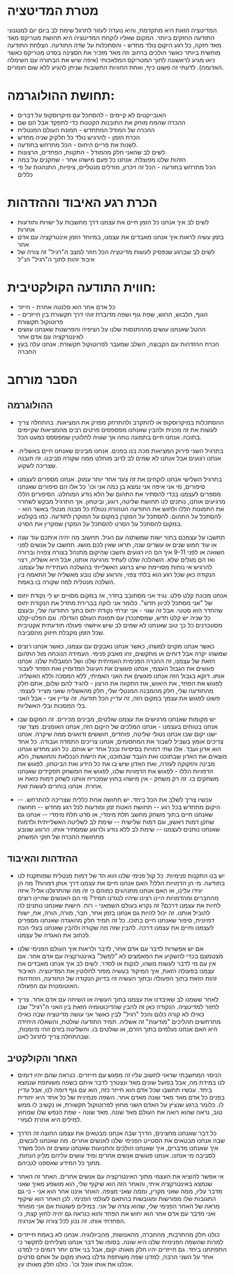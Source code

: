 מטרת המדיטציה
=====

המדיטציה הזאת היא מתקדמת, והיא נועדה לעזור לתרגל שימת לב ביום יום למנגנוני התודעה החזקים ביותר. המקום שאליו לוקחת המדיטציה היא תחושת מטריקס מאד מאד חזקה, כל רגע היקום נולד מחדש - והסתכלות על שדה התודעה. הצלחת התודעה מוחשית ביותר כאשר הולכים ברחוב וזה מאד מזכיר את הסצינה בסרט מטריקס כאשר ניאו מגיע לראשונה לתוך המטריקס המלאכותי (איפה שיש את הבחורה עם השימלה האדומה). לדעתי זה פשוט כיף, ואחת החוויות החשובות שניתן להגיע ללא שום חומרים. 

תחושת ההולוגרמה: 
=====

- האובייקטים לא קיימים - להסתכל עם מיקרוסקופ על דברים 
- ההכרה שהמח מוחק את התובנות הקטנות כדי לתפקד אבל הם שם
- ההכרה של המודל המתחדש - תמונת העולם המנטלית
- הכרת הזמן - להרגיש נולד כל חלקיק שניה מחדש
- לשנות את פריים היחוס - הכל מתרחש בתודעה.
- לשים לב שהאני חלק מהמודל - התקוות, הפחדים, הרצונות.
- הזהות שלנו מפוצלת. אנחנו כל פעם מישהו אחר - שחקנים על במה
- הכל מתרחש בתודעה - הכל זה זיכרון, מודלים מנטליים, ציפיות, התנהגות על פי כללים

הכרת רגע האיבוד וההזדהות
=====

- לשים לב איך אנחנו כל הזמן חיים את עצמנו דרך מחשבות על ישויות ותודעות אחרות 
- בזמן עשיה לראות איך אנחנו מאבדים את עצמנו, במיוחד הזמן אינטרקציה עם אדם אחר 
- לשים לב שברגע שנפסיק לעשות מדיטציה הכל חוזר למצב ה"רגיל" זה צורה של איבוד זהות לתוך ה"רגיל" הנ"ל

חווית התודעה הקולקטיבית:
=====

- כל אדם אחר הוא פלנטה אחרת - חייזר 
- הגוף, הלבוש, הרגש, שפת גוף ושפה מדוברת זוהי דרך תקשורת בין חייזרים - פרוטוקול תקשורת 
- ההטל שאנחנו עושים מההתנסות שלנו על הציפיה והפרשנות שאנחנו עושים לאינטרקציה עם אדם אחר
- הכרת ההזדהות עם הקבוצה, השלב שמעבר לפרוטוקול תקשורת. אנחנו עלה בעץ החברה


הסבר מורחב
=====

## ההולוגרמה 

- ההסתכלות במיקרוסקופ או להתקרב ולהתרחק מפרק את המציאות. בהתחלה צריך לעשות את זה מכנית ולהבין שאנחנו מפספסים פרטים רבים מהמציאות שקיימים בתוכה. אנחנו חיים בתמונה נוחה אך שגויה לחלוטין שמפספס כמעט הכל. 

- בתרגיל השני פירוק המציאות מכה בנו בפנים. אנחנו מבינים שאנחנו חיים באשליה. אנחנו רגועים אבל אנחנו לא שמים לב לרוב מוחלט ממה שקורה סביבנו. זה תובנה שצריכה לשקוע. 

- בתרגיל השלישי אנחנו לוקחים את זה צעד אחד יותר עמוק. אנחנו מספרים לעצמנו סיפורים, מי אני איפה אני נמצא בן כמה אני וכו' כל אלו הם סיפורים שאנחנו מספרים לעצמנו בכדי להסתיר את התהום של הלא נודע המוחלט. הסיפורים הללו מרגיעים אותנו, נותנים לנו תחושת שליטה, רוגע, וביטחון. אך התרגיל מבקש לשחרר את התמונות הללו ולחוש את התודעה הטהורה נטולת כל מבנה מנטלי באשר הוא - להסתכל על התהום. להסתכל על המקרן במקום על המוקרן לתודעה. כמו בקולנוע במקום להסתכל על הסרט להסתכל על המקרן שמקרין את הסרט. 

- תחשבו על עצמכם בתור ישות שמשתנה עם הגיל. תחשוב מה יהיה איתכם עוד שנה או עוד חמש שנים או עשרים שנה, תראו שאין לכם מושג. תחשבו על אנשים לפני השואה או לפני 9-11 איך הם היו רגועים וחשבו שהיקום מתנהל בצורה צפויה וברורה ואז הם מגלים שלא. השהלכה שלנו לעתיד מרגיעה אותנו, אבל היא אשליה, רצוי להרגיש אי נוחות מסויימת שיש ברוגע האשלייתי בהשלכה העתידית של עצמנו. הנקודה כאן שכל רגע הוא בלתי צפוי, והרוגע שלנו נובע מאשליה של התאמה בין השלכה מנטלית למה שקורה בו באמת. 

- אנחנו מכונת קלט פלט. נגיד אני מסתובב בחדר, אז במקום מסויים יש לי נקודת יחוס של "אני מסתכל לכיוון חדש". כלומר אני לוקח בברירת מחדל את הנקודת יחוס שהחדר הוא סטטי. אבל זה שגוי - אני יצרתי נקודת יחוס בתוך התודעה שלי, ובעצם כל שניה יש קלט חדש, שמסתנכרן עם תמונת העולם הגדולה. וגם הפלט-קלט מסונכרנים כל כך טוב שאנחנו לא שמים לב שיש איזשהי פעולה תודעתית אקטיבית שכל הזמן מקבלת חיזוק מהסביבה. 

- כאשר אנחנו מקוים למשהו, כאשר אנחנו נאבקים עם עצמנו, כאשר אנחנו רוצים שמשהו יקרה אבל דוחים או מתקשים, זהו מאבק פנימי. העמידה הנוכחה מול התהום הזאת של עצמנו, זה ההכרה הפנימית האמיתית שלנו ושל המגבלות שלנו. אנחנו פוגשים את הגבול העצמי, אנחנו פוגשים את העיגול המדומיין ואת הפחד לעבור אותו. דוקא בגבול הזה אנחנו פוגשים את האני האמיתי, ללא המסכה וללא האשליה. לפגוש את הפחד, את היאוש, את התקווה את הרצון - להגיד להם שלום, אתם חלק מהתודעה שלי, חלק מהמבנה המנטלי שלי, חלק מהאשליה שאני מצייר לעצמי. פשוט לפגוש את עצמך במקום הזה, זה עדיין הכל תודעה. זה עדיין אני - אבל האני בלי המסכות ובלי האשליות. 

- יש מקומות שאנחנו מרגישים את עצמנו שולטים, מבינים מכירים. זה המקום שבו אנחנו בטוחים בעצמנו - אנחנו המלכים של היקום הזה, אנחנו האומנים. מצד שני ישנו יקום שבו אנחנו נטולי שליטה, פוחדים, חוששים ודואגים ממה שיקרה. אנחנו צריכים אומץ בשביל לשבור את המחסומים, אנחנו צריכים התמדה ועבודה. כל אחד הוא אדון ועבד. אלו שתי דמויות בסיסיות ובכל אחד יש אותם. כל רגע מחדש אנחנו מוצאים את האדון שבתוכנו ואת העבד שבתוכנו, את הישות הנכלאת והחוששת, הלא מבינה והזקוקה לעזרה, ואת האדון שיש בו את כל הידע ואת הביטחון. לפגוש את הדמויות הללו - לפגוש את הדמויות שלנו, לפגוש את המשחק תפקידים שאנחנו משחקים בו. זה רק משחק - אין מישהו בחוץ שמכריח אותנו לשחק דמות כזאת או אחרת. אנחנו בוחרים לעשות זאת. 

- עכשיו צריך לשלב את הכל ביחד. יש תחושה אחת כללית שצריכה להתרחש. 
-- היקום מתחדש בכל רגע 
-- תחושת האטת זמן ומודעות לכל רגע מחדש
-- תחושה שאנחנו חיים בתוך משחק מחשב תלת מימדי, או סרט תלת מימדי
-- אנחנו גם שחקן דמות ראשון, וגם דמות שלישית
-- שימת לב לשליטה האשלייתית ולדמות שאנחנו נותנים לעצמנו 
-- שימת לב ללא נודע ולרוגע שמסתיר אותו. הרוגע שנובע מתחושת ההכרה של חוקי המשחק

## ההזדהות והאיבוד 

- יש בנו התקנות פנימיות. כל קול פנימי שלנו הוא הד של דמות מנטלית שמותקנת לנו בתודעה. מי הן הדמויות הללו? האם אנחנו חיים את עצמנו דרך אותן דמויות? מה הן יגידו עלינו, או האם אנחנו מתנהגים כמוהם כי זה מה שהתרגלנו אליו? איזה מהחברים ומהדמויות היינו רצינו שיהיו לנגדנו תמיד? מי הם האנשים שהיינו רוצים לחיות את עצמנו דרכם? זה נקרא בעולם השמאני - רוח. הישות שאנחנו נותנים לה להוביל אותנו. זה יכול להיות גם אנחנו בזמן אחר, חבר, מורה, הורה, אח, ישות דמיונית, סיפור שאנחנו חיים בתוכו. כל זה תמיד חלק מהאגדה שאנחנו מספרים לעצמנו וחיים את עצמנו דרכה. להבין שזה מה שקורה ולהבין שאנחנו בעלי הכח לכתוב את האגדה של עצמנו. 

- אם יש אפשרות לדבר עם אדם אחר, לדבר ולראות איך העולם הפנימי שלנו מצטמצם בכדי להשקיע את המאמצים לא "לפשל" באינטרקציה עם אדם אחר. אם אין עם מי לדבר לעשות משהו, לנקות או לסדר. לשים לב איך אנחנו מאבדים את עצמנו בפעולה הזאת, איך המיקוד בעשיה מפזר לחלוטין את המדיטציה. האיבוד זהות הזאת בתוך הפעולה ובתוך העשיה זה בדיוק הנקודה של התודעה, ההזדהות האוטומטית עם הפעולה. 

- לאחר ששמנו לב שאיבדנו את עצמנו בתוך העשיה או השיחה עם אדם אחר. צריך לחזור למדיטציה. הנקודה כאן זה להבין שהדיכוטומיה הזאת בין האני ה"רגיל" שבו כאילו לא קורה כלום והכל "רגיל" לבין כאשר אני עושה מדיטציה שבה כאילו מתרחשים תהליכים "מודעות" זה אשליה. תמיד התודעה שולטת, והשאלה היחידה היא האם אנחנו נעלמים בתוך הזרם, או שולטים בו. והשליטה בזרם זוהי מיומנות, שבהתחלה צריך לתרגל לאט. 

## האחר והקולקטיב

- הניסוי המחשבתי שראוי לחשוב עליו זה מפגש עם חייזרים. כנראה שהם יהיו דומים לנו במידת מה, אבל בפועל שונים מאד ונצטרך לדבר איתם בשפה משותפת שנמצא ביחד. עכשיו תחשבו שכל אדם הוא חייזר כזה, הוא עם גוף דומה לנו, אבל עדיין בפנים כל אדם מאד מאד שונה מאדם אחר. השפה פנמינית של כל אחד היא יחודית לו. כלומר ברגע שנציץ על האדם השני מחוץ לפרוטוקול תקשורת, או נקשיב לו ממש טוב, נראה שהוא רואה את העולם מאד שונה. מאד שונה - שפת הנפש שלו שמחוץ למילים היא אחרת לגמרי. 

- כל דבר שאנחנו מחצינים, הדרך שבה אנחנו מבטאים את עצמנו החוצה זה הדרך שבה אנחנו מבטאים את הסטייט הפנימי שלנו לאנשים אחרים. מה שאנחנו לובשים, איך שאנחנו מדברים, איך שאנחנו הולכים והתנועות שאנחנו עושים זה הכל משדר לסביבה מי אנחנו. אנחנו פוגשים אנשים אחרים ומיד עושים עליהם מליון הנחות, מתוך כל המידע שאספנו לגביהם. 

- אי אפשר להוציא את העצמי מתוך האינטרקציה עם אנשים אחרים. האחר זה האחר שנמצא באינטרקציה איתי, והאחר הזה הוא שיקוף שלי, הוא מושפע מאיך שאני מדבר עליו, ממה שאני מקרין, וממה שאני מצפה. האחר איננו אחר הוא אני - כי גם התגובות שלו מפורשות ומגובשות בהתאם לעולמי הפנימי. לכן האחר הוא שיקוף מראה של האחר הפנימי שלי, שהוא צורה של אני. במילים פשוטות אם אני מפוחד ואני מדבר עם אדם אחר הוא יחוש את הפחד והוא כנראה גם יהיה לחוץ קצת, כי הפחדתי אותו. זה נכון לכל צורה של אנרגיה. 

- כולנו חלק מהתרבות, מהחברה, מהאנושות, מהביולוגיה. אנחנו לא באמת חייזרים למרות שהשפה הפנימית שלנו היא שונה. בסופו של דבר אנחנו מצליחים לתקשר כי התפתחנו ביחד. גם חייזרים יהיו חלק מאותו יקום, אבל בני אדם יותר דומים כי למדנו אחד על השני הרבה, למדנו שפה משותפת גדלנו באותו מקום על אותם סרטים אכלנו את אותו אוכל וכו'. כולנו חלק מאותו עץ.
